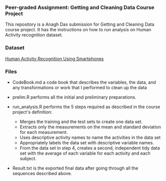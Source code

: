 ### Peer-graded Assignment: Getting and Cleaning Data Course Project

This repository is a Anagh Das submission for Getting and Cleaning Data course project. It has the instructions on how to run analysis on Human Activity recognition dataset.

### Dataset

[Human Activity Recognition Using Smartphones](http://archive.ics.uci.edu/ml/datasets/Human+Activity+Recognition+Using+Smartphones)

### Files

  * CodeBook.md a code book that describes the variables, the data, and any transformations or work that I performed to clean up the data
  
  * prelim.R performs all the initial and preliminary preparations.

  * run_analysis.R performs the 5 steps required as described in the course project's definition:
  
      * Merges the training and the test sets to create one data set.
      * Extracts only the measurements on the mean and standard deviation for each measurement.
      * Uses descriptive activity names to name the activities in the data set
      * Appropriately labels the data set with descriptive variable names.
      * From the data set in step 4, creates a second, independent tidy data set with the average of each variable for each activity and each subject.

   * Result.txt is the exported final data after going through all the sequences described above.